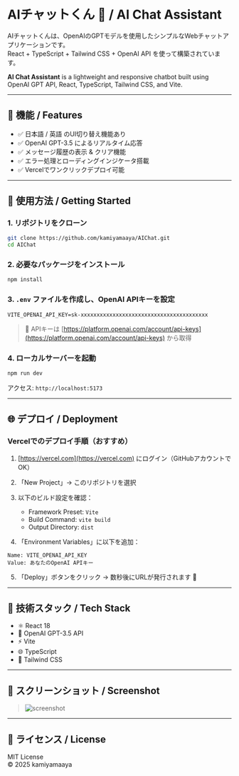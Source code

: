 # AIチャットくん 🤖 / AI Chat Assistant

AIチャットくんは、OpenAIのGPTモデルを使用したシンプルなWebチャットアプリケーションです。  
React + TypeScript + Tailwind CSS + OpenAI API を使って構築されています。

**AI Chat Assistant** is a lightweight and responsive chatbot built using OpenAI GPT API, React, TypeScript, Tailwind CSS, and Vite.

---

## 🌟 機能 / Features

- ✅ 日本語 / 英語 のUI切り替え機能あり  
- ✅ OpenAI GPT-3.5 によるリアルタイム応答  
- ✅ メッセージ履歴の表示 & クリア機能  
- ✅ エラー処理とローディングインジケータ搭載  
- ✅ Vercelでワンクリックデプロイ可能  

---

## 🚀 使用方法 / Getting Started

### 1. リポジトリをクローン

```bash
git clone https://github.com/kamiyamaaya/AIChat.git
cd AIChat
```

### 2. 必要なパッケージをインストール

```bash
npm install
```

### 3. `.env` ファイルを作成し、OpenAI APIキーを設定

```env
VITE_OPENAI_API_KEY=sk-xxxxxxxxxxxxxxxxxxxxxxxxxxxxxxxxxxxxxxxx
```

> 🔑 APIキーは [https://platform.openai.com/account/api-keys](https://platform.openai.com/account/api-keys) から取得

### 4. ローカルサーバーを起動

```bash
npm run dev
```

アクセス: `http://localhost:5173`

---

## 🌐 デプロイ / Deployment

### Vercelでのデプロイ手順（おすすめ）

1. [https://vercel.com](https://vercel.com) にログイン（GitHubアカウントでOK）
2. 「New Project」→ このリポジトリを選択
3. 以下のビルド設定を確認：

   - Framework Preset: `Vite`
   - Build Command: `vite build`
   - Output Directory: `dist`

4. 「Environment Variables」に以下を追加：

```
Name: VITE_OPENAI_API_KEY  
Value: あなたのOpenAI APIキー
```

5. 「Deploy」ボタンをクリック → 数秒後にURLが発行されます 🎉

---

## 🧩 技術スタック / Tech Stack

- ⚛️ React 18
- 🧠 OpenAI GPT-3.5 API
- ⚡ Vite
- 🌐 TypeScript
- 🎨 Tailwind CSS

---

## 📸 スクリーンショット / Screenshot

> ![screenshot](https://user-images.githubusercontent.com/yourimagepath.png)

---

## 📝 ライセンス / License

MIT License  
© 2025 kamiyamaaya